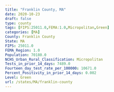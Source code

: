 ```yaml
---
title: "Franklin County, MA"
date: 2020-10-23
draft: false
type: county
tags: [FIPS:25011.0,FEMA:1.0,Micropolitan,Green]
categories: [MA]
County: Franklin County
State: MA
FIPS: 25011.0
FEMA_Region: 1.0
Population: 70180.0
NCHS_Urban_Rural_Classification: Micropolitan
Tests_in_prior_14_days: 7489.0
Fourteen_day_test_rate_per_100000: 10671.0
Percent_Positivity_in_prior_14_days: 0.002
Level: Green
url: /states/MA/franklin-county
---
```



